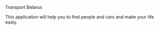 Transport Belarus

This application will help you to find people and cars and make your life easly.
